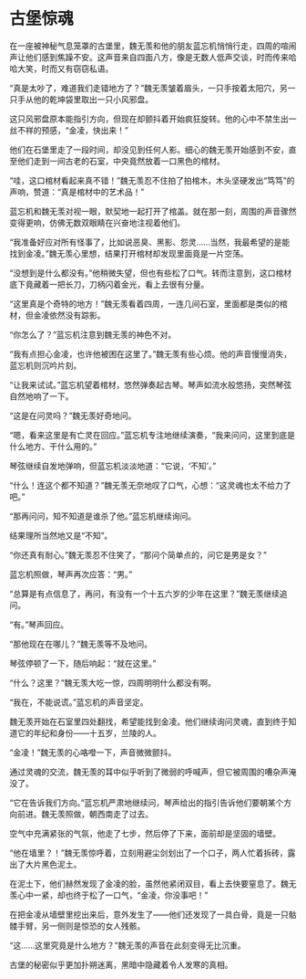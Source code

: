 # 古堡惊魂

在一座被神秘气息笼罩的古堡里，魏无羡和他的朋友蓝忘机悄悄行走，四周的喧闹声让他们感到焦躁不安。这声音来自四面八方，像是无数人低声交谈，时而传来哈哈大笑，时而又有窃窃私语。

“真是太吵了，难道我们走错地方了？”魏无羡皱着眉头，一只手按着太阳穴，另一只手从他的乾坤袋里取出一只小风邪盘。

这只风邪盘原本能指引方向，但现在却颤抖着开始疯狂旋转。他的心中不禁生出一丝不祥的预感，“金凌，快出来！”

他们在石堡里走了一段时间，却没见到任何人影。细心的魏无羡开始感到不安，直至他们走到一间古老的石室，中央竟然放着一口黑色的棺材。

“哇，这口棺材看起来真不错！”魏无羡忍不住拍了拍棺木，木头坚硬发出“笃笃”的声响，赞道：“真是棺材中的艺术品！”

蓝忘机和魏无羡对视一眼，默契地一起打开了棺盖。就在那一刻，周围的声音骤然变得更响，仿佛无数双眼睛在兴奋地注视着他们。

“我准备好应对所有怪事了，比如说恶臭、黑影、怨灵……当然，我最希望的是能找到金凌。”魏无羡心里想，结果打开棺材却发现里面竟是一片空荡。

“没想到是什么都没有。”他稍微失望，但也有些松了口气。转而注意到，这口棺材底下竟藏着一把长刀，刀柄闪着金光，看上去很有分量。

“这里真是个奇特的地方！”魏无羡看着四周，一连几间石室，里面都是类似的棺材，但金凌依然没有踪影。

“你怎么了？”蓝忘机注意到魏无羡的神色不对。

“我有点担心金凌，也许他被困在这里了。”魏无羡有些心烦。他的声音慢慢消失，蓝忘机则沉吟片刻。

“让我来试试。”蓝忘机望着棺材，悠然弹奏起古琴。琴声如流水般悠扬，突然琴弦自然地响了一下。

“这是在问灵吗？”魏无羡好奇地问。

“嗯，看来这里是有亡灵在回应。”蓝忘机专注地继续演奏，“我来问问，这里到底是什么地方、干什么用的。”

琴弦继续自发地弹响，但蓝忘机淡淡地道：“它说，‘不知’。”

“什么！连这个都不知道？”魏无羡无奈地叹了口气，心想：“这灵魂也太不给力了吧。”

“那再问问，知不知道是谁杀了他。”蓝忘机继续询问。

结果理所当然地又是“不知”。

“你还真有耐心。”魏无羡忍不住笑了，“那问个简单点的，问它是男是女？”

蓝忘机照做，琴声再次应答：“男。”

“总算是有点信息了，再问，有没有一个十五六岁的少年在这里？”魏无羡继续追问。

“有。”琴声回应。

“那他现在在哪儿？”魏无羡等不及地问。

琴弦停顿了一下，随后响起：“就在这里。”

“什么？这里？”魏无羡大吃一惊，四周明明什么都没有啊。

“我在，不能说谎。”蓝忘机的声音坚定。

魏无羡开始在石室里四处翻找，希望能找到金凌。他们继续询问灵魂，直到终于知道它的年纪和身份——十五岁，兰陵的人。

“金凌！”魏无羡的心咯噔一下，声音微微颤抖。

通过灵魂的交流，魏无羡的耳中似乎听到了微弱的呼喊声，但它被周围的嘈杂声淹没了。

“它在告诉我们方向。”蓝忘机严肃地继续问，琴声给出的指引告诉他们要朝某个方向前进。魏无羡照做，朝西南走了过去。

空气中充满紧张的气氛，他走了七步，然后停了下来，面前却是坚固的墙壁。

“他在墙里？！”魏无羡惊呼着，立刻用避尘剑划出了一个口子，两人忙着拆砖，露出了大片黑色泥土。

在泥土下，他们赫然发现了金凌的脸，虽然他紧闭双目，看上去快要窒息了。魏无羡心中一紧，却也终于松了一口气，“金凌，你没事吧！”

在把金凌从墙壁里挖出来后，意外发生了——他们还发现了一具白骨，竟是一只骷髅手臂，另一侧则是惊恐的女人残骸。

“这……这里究竟是什么地方？”魏无羡的声音在此刻变得无比沉重。

古堡的秘密似乎更加扑朔迷离，黑暗中隐藏着令人发寒的真相。